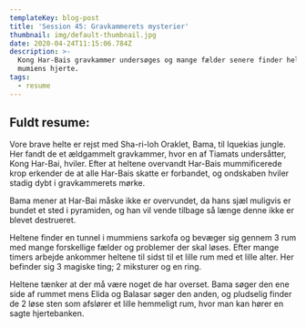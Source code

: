 ```yaml
---
templateKey: blog-post
title: 'Session 45: Gravkammerets mysterier'
thumbnail: img/default-thumbnail.jpg
date: 2020-04-24T11:15:06.784Z
description: >-
  Kong Har-Bais gravkammer undersøges og mange fælder senere finder heltene
  mumiens hjerte.
tags:
  - resume
---
```

## Fuldt resume:
Vore brave helte er rejst med Sha-ri-loh Oraklet, Bama, til Iquekias jungle. Her fandt de et ældgammelt gravkammer, hvor en af Tiamats undersåtter, Kong Har-Bai, hviler. Efter at heltene overvandt Har-Bais mummificerede krop erkender de at alle Har-Bais skatte er forbandet, og ondskaben hviler stadig dybt i gravkammerets mørke.

Bama mener at Har-Bai måske ikke er overvundet, da hans sjæl muligvis er bundet et sted i pyramiden, og han vil vende tilbage så længe denne ikke er blevet destrueret.

Heltene finder en tunnel i mummiens sarkofa og bevæger sig gennem 3 rum med mange forskellige fælder og problemer der skal løses. Efter mange timers arbejde ankommer heltene til sidst til et lille rum med et lille alter. Her befinder sig 3 magiske ting; 2 miksturer og en ring.

Heltene tænker at der må være noget de har overset. Bama søger den ene side af rummet mens Elida og Balasar søger den anden, og pludselig finder de 2 løse sten som afslører et lille hemmeligt rum, hvor man kan hører en sagte hjertebanken.
